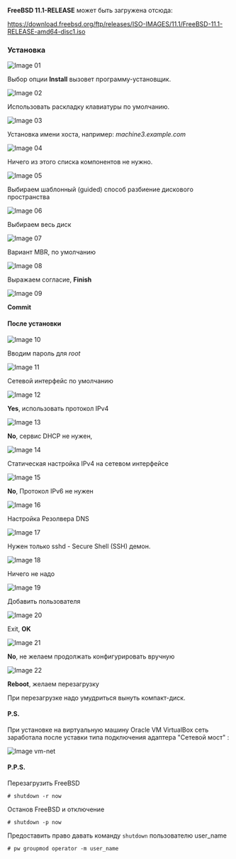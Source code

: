 **FreeBSD 11.1-RELEASE** может быть загружена отсюда:

https://download.freebsd.org/ftp/releases/ISO-IMAGES/11.1/FreeBSD-11.1-RELEASE-amd64-disc1.iso 

### Установка

![Image 01](https://github.com/sshspb/freebsd-install/blob/master/images/installer-01.bmp) 

Выбор опции **Install** вызовет программу-установщик. 

![Image 02](https://github.com/sshspb/freebsd-install/blob/master/images/installer-02.bmp)

Использовать раскладку клавиатуры по умолчанию.

![Image 03](https://github.com/sshspb/freebsd-install/blob/master/images/installer-03.bmp)

Установка имени хоста, например: *machine3.example.com*

![Image 04](https://github.com/sshspb/freebsd-install/blob/master/images/installer-04.bmp)

Ничего из этого списка компонентов не нужно. 

![Image 05](https://github.com/sshspb/freebsd-install/blob/master/images/installer-05.bmp) 

Выбираем шаблонный (guided) способ разбиение дискового пространства

![Image 06](https://github.com/sshspb/freebsd-install/blob/master/images/installer-06.bmp) 

Выбираем весь диск

![Image 07](https://github.com/sshspb/freebsd-install/blob/master/images/installer-07.bmp) 

Вариант MBR, по умолчанию

![Image 08](https://github.com/sshspb/freebsd-install/blob/master/images/installer-08.bmp) 

Выражаем согласие, **Finish**

![Image 09](https://github.com/sshspb/freebsd-install/blob/master/images/installer-09.bmp) 

**Commit**

#### После установки

![Image 10](https://github.com/sshspb/freebsd-install/blob/master/images/installer-10.bmp) 

Вводим пароль для *root*

![Image 11](https://github.com/sshspb/freebsd-install/blob/master/images/installer-11.bmp) 

Сетевой интерфейс по умолчанию

![Image 12](https://github.com/sshspb/freebsd-install/blob/master/images/installer-12.bmp) 

**Yes**, использовать протокол IPv4

![Image 13](https://github.com/sshspb/freebsd-install/blob/master/images/installer-13.bmp) 

**No**, сервис DHCP не нужен,

![Image 14](https://github.com/sshspb/freebsd-install/blob/master/images/installer-14.bmp) 

Статическая настройка IPv4 на сетевом интерфейсе

![Image 15](https://github.com/sshspb/freebsd-install/blob/master/images/installer-15.bmp) 

**No**, Протокол IPv6 не нужен

![Image 16](https://github.com/sshspb/freebsd-install/blob/master/images/installer-16.bmp) 

Настройка Резолвера DNS

![Image 17](https://github.com/sshspb/freebsd-install/blob/master/images/installer-17.bmp) 

Нужен только sshd - Secure Shell (SSH) демон.

![Image 18](https://github.com/sshspb/freebsd-install/blob/master/images/installer-18.bmp) 

Ничего не надо

![Image 19](https://github.com/sshspb/freebsd-install/blob/master/images/installer-19.bmp) 

Добавить пользователя

![Image 20](https://github.com/sshspb/freebsd-install/blob/master/images/installer-20.bmp) 

Exit, **OK**

![Image 21](https://github.com/sshspb/freebsd-install/blob/master/images/installer-21.bmp) 

**No**, не желаем продолжать конфигурировать вручную

![Image 22](https://github.com/sshspb/freebsd-install/blob/master/images/installer-22.bmp) 

**Reboot**, желаем перезагрузку

При перезагрузке надо умудриться вынуть компакт-диск.

#### P.S.

При установке на виртуальную машину Oracle VM VirtualBox сеть заработала после уставки типа подключения адаптера "Сетевой мост" :

![Image vm-net](https://github.com/sshspb/freebsd-install/blob/master/images/vm-net.bmp)

#### P.P.S.

Перезагрузить FreeBSD
```
# shutdown -r now
```

Останов FreeBSD и отключение
```
# shutdown -p now
```

Предоставить право давать команду `shutdown` пользователю user_name
```
# pw groupmod operator -m user_name
```
